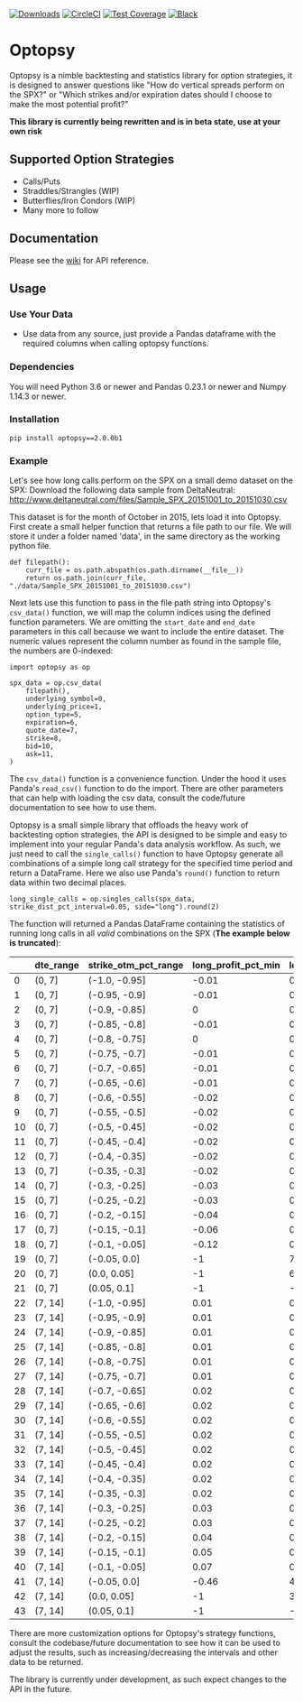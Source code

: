 [![Downloads](https://pepy.tech/badge/optopsy)](https://pepy.tech/project/optopsy)
[![CircleCI](https://circleci.com/gh/michaelchu/optopsy.svg?style=shield)](https://circleci.com/gh/michaelchu/optopsy)
[![Test Coverage](https://api.codeclimate.com/v1/badges/37b11e992a6900d30310/test_coverage)](https://codeclimate.com/github/michaelchu/optopsy/test_coverage)
[![Black](https://img.shields.io/badge/code%20style-black-000000.svg)](https://github.com/ambv/black)

# Optopsy

Optopsy is a nimble backtesting and statistics library for option strategies, it is designed to answer questions like
"How do vertical spreads perform on the SPX?" or "Which strikes and/or expiration dates should I choose to make the most potential profit?"

**This library is currently being rewritten and is in beta state, use at your own risk**

## Supported Option Strategies
* Calls/Puts
* Straddles/Strangles (WIP)
* Butterflies/Iron Condors (WIP)
* Many more to follow

## Documentation
Please see the [wiki](https://github.com/michaelchu/optopsy/wiki) for API reference.

## Usage

### Use Your Data
* Use data from any source, just provide a Pandas dataframe with the required columns when calling optopsy functions.

### Dependencies
You will need Python 3.6 or newer and Pandas 0.23.1 or newer and Numpy 1.14.3 or newer.

### Installation
```
pip install optopsy==2.0.0b1
```

### Example

Let's see how long calls perform on the SPX on a small demo dataset on the SPX:
Download the following data sample from DeltaNeutral: http://www.deltaneutral.com/files/Sample_SPX_20151001_to_20151030.csv

This dataset is for the month of October in 2015, lets load it into Optopsy. First create a small helper function
that returns a file path to our file. We will store it under a folder named 'data', in the same directory as the working python file.
```
def filepath():
    curr_file = os.path.abspath(os.path.dirname(__file__))
    return os.path.join(curr_file, "./data/Sample_SPX_20151001_to_20151030.csv")
```

Next lets use this function to pass in the file path string into Optopsy's `csv_data()` function, we will map the column
indices using the defined function parameters. We are omitting the `start_date` and `end_date` parameters in this call because
we want to include the entire dataset. The numeric values represent the column number as found in the sample file, the
numbers are 0-indexed:
```
import optopsy as op

spx_data = op.csv_data(
    filepath(),
    underlying_symbol=0,
    underlying_price=1,
    option_type=5,
    expiration=6,
    quote_date=7,
    strike=8,
    bid=10,
    ask=11,
)
```  
The `csv_data()` function is a convenience function. Under the hood it uses Panda's `read_csv()` function to do the import.
There are other parameters that can help with loading the csv data, consult the code/future documentation to see how to use them.

Optopsy is a small simple library that offloads the heavy work of backtesting option strategies, the API is designed to be simple
and easy to implement into your regular Panda's data analysis workflow. As such, we just need to call the `single_calls()` function
to have Optopsy generate all combinations of a simple long call strategy for the specified time period and return a DataFrame. Here we
also use Panda's `round()` function to return data within two decimal places.

```
long_single_calls = op.singles_calls(spx_data, strike_dist_pct_interval=0.05, side="long").round(2)
```

The function will returned a Pandas DataFrame containing the statistics of running long calls in all *valid* combinations on the SPX (**The example below is truncated**):

|     | dte_range   | strike_otm_pct_range   |   long_profit_pct_min |   long_profit_pct_max |   long_profit_pct_mean |   long_profit_pct_median |   long_profit_pct_std |   long_profit_pct_count |
|-----|-------------|------------------------|-----------------------|-----------------------|------------------------|--------------------------|-----------------------|-------------------------|
|   0 | (0, 7]      | (-1.0, -0.95]          |                 -0.01 |                  0.07 |                   0.02 |                     0.02 |                  0.02 |                      20 |
|   1 | (0, 7]      | (-0.95, -0.9]          |                 -0.01 |                  0.06 |                   0.02 |                     0.02 |                  0.02 |                      21 |
|   2 | (0, 7]      | (-0.9, -0.85]          |                     0 |                  0.07 |                   0.03 |                     0.02 |                  0.02 |                      20 |
|   3 | (0, 7]      | (-0.85, -0.8]          |                 -0.01 |                  0.06 |                   0.02 |                     0.02 |                  0.02 |                      27 |
|   4 | (0, 7]      | (-0.8, -0.75]          |                     0 |                  0.08 |                   0.03 |                     0.02 |                  0.02 |                      27 |
|   5 | (0, 7]      | (-0.75, -0.7]          |                 -0.01 |                  0.08 |                   0.03 |                     0.02 |                  0.02 |                      33 |
|   6 | (0, 7]      | (-0.7, -0.65]          |                 -0.01 |                  0.09 |                   0.03 |                     0.02 |                  0.03 |                      40 |
|   7 | (0, 7]      | (-0.65, -0.6]          |                 -0.01 |                  0.09 |                   0.03 |                     0.02 |                  0.03 |                      37 |
|   8 | (0, 7]      | (-0.6, -0.55]          |                 -0.02 |                  0.09 |                   0.03 |                     0.02 |                  0.03 |                      73 |
|   9 | (0, 7]      | (-0.55, -0.5]          |                 -0.02 |                   0.1 |                   0.03 |                     0.03 |                  0.03 |                     158 |
|  10 | (0, 7]      | (-0.5, -0.45]          |                 -0.02 |                  0.11 |                   0.03 |                     0.03 |                  0.03 |                     184 |
|  11 | (0, 7]      | (-0.45, -0.4]          |                 -0.02 |                  0.12 |                   0.04 |                     0.03 |                  0.03 |                     201 |
|  12 | (0, 7]      | (-0.4, -0.35]          |                 -0.02 |                  0.13 |                   0.04 |                     0.04 |                  0.04 |                     247 |
|  13 | (0, 7]      | (-0.35, -0.3]          |                 -0.02 |                  0.15 |                   0.05 |                     0.04 |                  0.04 |                     296 |
|  14 | (0, 7]      | (-0.3, -0.25]          |                 -0.03 |                  0.17 |                   0.05 |                     0.05 |                  0.05 |                     329 |
|  15 | (0, 7]      | (-0.25, -0.2]          |                 -0.03 |                   0.2 |                   0.06 |                     0.05 |                  0.05 |                     352 |
|  16 | (0, 7]      | (-0.2, -0.15]          |                 -0.04 |                  0.26 |                   0.08 |                     0.07 |                  0.07 |                     383 |
|  17 | (0, 7]      | (-0.15, -0.1]          |                 -0.06 |                  0.37 |                   0.11 |                     0.09 |                  0.09 |                     417 |
|  18 | (0, 7]      | (-0.1, -0.05]          |                 -0.12 |                  0.69 |                   0.18 |                     0.15 |                  0.16 |                     461 |
|  19 | (0, 7]      | (-0.05, 0.0]           |                    -1 |                  7.62 |                   0.64 |                     0.37 |                  1.03 |                     505 |
|  20 | (0, 7]      | (0.0, 0.05]            |                    -1 |                    68 |                   2.34 |                    -0.89 |                  8.65 |                     269 |
|  21 | (0, 7]      | (0.05, 0.1]            |                    -1 |                    -1 |                     -1 |                       -1 |                     0 |                       2 |
|  22 | (7, 14]     | (-1.0, -0.95]          |                  0.01 |                  0.09 |                   0.05 |                     0.04 |                  0.03 |                      12 |
|  23 | (7, 14]     | (-0.95, -0.9]          |                  0.01 |                   0.1 |                   0.05 |                     0.05 |                  0.02 |                      22 |
|  24 | (7, 14]     | (-0.9, -0.85]          |                  0.01 |                  0.09 |                   0.05 |                     0.05 |                  0.02 |                      16 |
|  25 | (7, 14]     | (-0.85, -0.8]          |                  0.01 |                  0.11 |                   0.06 |                     0.06 |                  0.03 |                      20 |
|  26 | (7, 14]     | (-0.8, -0.75]          |                  0.01 |                  0.11 |                   0.06 |                     0.06 |                  0.03 |                      25 |
|  27 | (7, 14]     | (-0.75, -0.7]          |                  0.01 |                  0.12 |                   0.06 |                     0.06 |                  0.03 |                      21 |
|  28 | (7, 14]     | (-0.7, -0.65]          |                  0.02 |                  0.12 |                   0.07 |                     0.06 |                  0.02 |                      33 |
|  29 | (7, 14]     | (-0.65, -0.6]          |                  0.02 |                  0.13 |                   0.07 |                     0.07 |                  0.03 |                      27 |
|  30 | (7, 14]     | (-0.6, -0.55]          |                  0.02 |                  0.14 |                   0.07 |                     0.07 |                  0.03 |                      45 |
|  31 | (7, 14]     | (-0.55, -0.5]          |                  0.02 |                  0.15 |                   0.07 |                     0.07 |                  0.03 |                     114 |
|  32 | (7, 14]     | (-0.5, -0.45]          |                  0.02 |                  0.16 |                   0.08 |                     0.08 |                  0.03 |                     153 |
|  33 | (7, 14]     | (-0.45, -0.4]          |                  0.02 |                  0.17 |                   0.09 |                     0.08 |                  0.04 |                     166 |
|  34 | (7, 14]     | (-0.4, -0.35]          |                  0.02 |                  0.19 |                   0.09 |                     0.09 |                  0.04 |                     197 |
|  35 | (7, 14]     | (-0.35, -0.3]          |                  0.02 |                  0.21 |                   0.11 |                      0.1 |                  0.04 |                     235 |
|  36 | (7, 14]     | (-0.3, -0.25]          |                  0.03 |                  0.25 |                   0.13 |                     0.12 |                  0.05 |                     265 |
|  37 | (7, 14]     | (-0.25, -0.2]          |                  0.03 |                   0.3 |                   0.15 |                     0.14 |                  0.06 |                     280 |
|  38 | (7, 14]     | (-0.2, -0.15]          |                  0.04 |                  0.38 |                   0.18 |                     0.18 |                  0.08 |                     307 |
|  39 | (7, 14]     | (-0.15, -0.1]          |                  0.05 |                  0.54 |                   0.25 |                     0.24 |                  0.11 |                     332 |
|  40 | (7, 14]     | (-0.1, -0.05]          |                  0.07 |                  0.97 |                    0.4 |                     0.39 |                  0.18 |                     370 |
|  41 | (7, 14]     | (-0.05, 0.0]           |                 -0.46 |                   4.4 |                   1.02 |                     0.86 |                  0.68 |                     404 |
|  42 | (7, 14]     | (0.0, 0.05]            |                    -1 |                    32 |                   1.52 |                    -0.73 |                  4.45 |                     388 |
|  43 | (7, 14]     | (0.05, 0.1]            |                    -1 |                 -0.83 |                  -0.93 |                    -0.94 |                  0.06 |                      36 |

There are more customization options for Optopsy's strategy functions, consult the codebase/future documentation to see how it can be used to adjust the results, such as increasing/decreasing
the intervals and other data to be returned.

The library is currently under development, as such expect changes to the API in the future.

